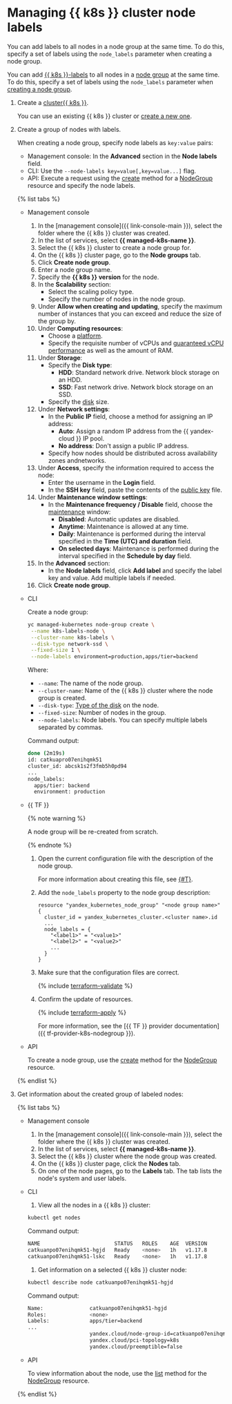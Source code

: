 # Managing {{ k8s }} cluster node labels

You can add labels to all nodes in a node group at the same time. To do this, specify a set of labels using the `node_labels` parameter when creating a node group.

You can add [{{ k8s }}-labels](../../concepts/index.md#node-labels) to all nodes in a [node group](../../concepts/index.md#node-group) at the same time. To do this, specify a set of labels using the `node_labels` parameter when [creating a node group](../../operations/node-group/node-group-create.md).
1. Create a [cluster{{ k8s }}](../../concepts/index.md#kubernetes-cluster).

   You can use an existing {{ k8s }} cluster or [create a new one](../kubernetes-cluster/kubernetes-cluster-create.md).
1. Create a group of nodes with labels.

   When creating a node group, specify node labels as `key:value` pairs:
   * Management console: In the **Advanced** section in the **Node labels** field.
   * CLI: Use the `--node-labels key=value[,key=value...]` flag.
   * API: Execute a request using the [create](../../api-ref/NodeGroup/create.md) method for a [NodeGroup](../../api-ref/NodeGroup/) resource and specify the node labels.

   {% list tabs %}

   - Management console

     1. In the [management console]({{ link-console-main }}), select the folder where the {{ k8s }} cluster was created.
     1. In the list of services, select **{{ managed-k8s-name }}**.
     1. Select the {{ k8s }} cluster to create a node group for.
     1. On the {{ k8s }} cluster page, go to the **Node groups** tab.
     1. Click **Create node group**.
     1. Enter a node group name.
     1. Specify the **{{ k8s }} version** for the node.
     1. In the **Scalability** section:
        * Select the scaling policy type.
        * Specify the number of nodes in the node group.
     1. Under **Allow when creating and updating**, specify the maximum number of instances that you can exceed and reduce the size of the group by.
     1. Under **Computing resources**:
        * Choose a [platform](../../../compute/concepts/vm-platforms.md).
        * Specify the requisite number of vCPUs and [guaranteed vCPU performance](../../../compute/concepts/performance-levels.md) as well as the amount of RAM.
     1. Under **Storage**:
        * Specify the **Disk type**:
          * **HDD**: Standard network drive. Network block storage on an HDD.
          * **SSD**: Fast network drive. Network block storage on an SSD.
        * Specify the [disk](../../../compute/concepts/disk.md) size.
     1. Under **Network settings**:
        * In the **Public IP** field, choose a method for assigning an IP address:
          * **Auto**: Assign a random IP address from the {{ yandex-cloud }} IP pool.
          * **No address**: Don't assign a public IP address.
        * Specify how nodes should be distributed across availability zones andnetworks.
     1. Under **Access**, specify the information required to access the node:
        * Enter the username in the **Login** field.
        * In the **SSH key** field, paste the contents of the [public key](../../operations/node-connect-ssh.md#creating-ssh-keys) file.
     1. Under **Maintenance window settings**:
        * In the **Maintenance frequency / Disable** field, choose the [maintenance](../../concepts/release-channels-and-updates.md#updates) window:
          * **Disabled**: Automatic updates are disabled.
          * **Anytime**: Maintenance is allowed at any time.
          * **Daily**: Maintenance is performed during the interval specified in the **Time (UTC) and duration** field.
          * **On selected days**: Maintenance is performed during the interval specified in the **Schedule by day** field.
     1. In the **Advanced** section:
        * In the **Node labels** field, click **Add label** and specify the label key and value. Add multiple labels if needed.
     1. Click **Create node group**.

   - CLI

     Create a node group:

     ```bash
     yc managed-kubernetes node-group create \
      --name k8s-labels-node \
      --cluster-name k8s-labels \
      --disk-type network-ssd \
      --fixed-size 1 \
      --node-labels environment=production,apps/tier=backend
     ```

     Where:
     * `--name`: The name of the node group.
     * `--cluster-name`: Name of the {{ k8s }} cluster where the node group is created.
     * `--disk-type`: [Type of the disk](../../../compute/concepts/disk.md) on the node.
     * `--fixed-size`: Number of nodes in the group.
     * `--node-labels`: Node labels. You can specify multiple labels separated by commas.

     Command output:

     ```bash
     done (2m19s)
     id: catkuapro07enihqmk51
     cluster_id: abcsk1s2f3fmb5h0pd94
     ...
     node_labels:
       apps/tier: backend
       environment: production
     ```

   - {{ TF }}

     {% note warning %}

     A node group will be re-created from scratch.

     {% endnote %}

     1. Open the current configuration file with the description of the node group.

        For more information about creating this file, see [{#T}](node-group-create.md).
     1. Add the `node_labels` property to the node group description:

        ```hcl
        resource "yandex_kubernetes_node_group" "<node group name>" {
          cluster_id = yandex_kubernetes_cluster.<cluster name>.id
          ...
          node_labels = {
            "<label1>" = "<value1>"
            "<label2>" = "<value2>"
            ...
          }
        }
        ```

     1. Make sure that the configuration files are correct.

        {% include [terraform-validate](../../../_includes/mdb/terraform/validate.md) %}

     1. Confirm the update of resources.

        {% include [terraform-apply](../../../_includes/mdb/terraform/apply.md) %}

        For more information, see the [{{ TF }} provider documentation]({{ tf-provider-k8s-nodegroup }}).

   - API

     To create a node group, use the [create](../../api-ref/NodeGroup/create.md) method for the [NodeGroup](../../api-ref/NodeGroup/) resource.

   {% endlist %}

1. Get information about the created group of labeled nodes:

   {% list tabs %}

   - Management console

     1. In the [management console]({{ link-console-main }}), select the folder where the {{ k8s }} cluster was created.
     1. In the list of services, select **{{ managed-k8s-name }}**.
     1. Select the {{ k8s }} cluster where the node group was created.
     1. On the {{ k8s }} cluster page, click the **Nodes** tab.
     1. On one of the node pages, go to the **Labels** tab. The tab lists the node's system and user labels.

   - CLI

     1. View all the nodes in a {{ k8s }} cluster:

     ```bash
     kubectl get nodes
     ```

     Command output:

     ```bash
     NAME                        STATUS   ROLES    AGE  VERSION
     catkuапро07enihqmk51-hgjd   Ready    <none>   1h   v1.17.8
     catkuапро07enihqmk51-lskc   Ready    <none>   1h   v1.17.8
     ```

     1. Get information on a selected {{ k8s }} cluster node:

     ```bash
     kubectl describe node catkuапро07enihqmk51-hgjd
     ```

     Command output:

     ```bash
     Name:               catkuапро07enihqmk51-hgjd
     Roles:              <none>
     Labels:             apps/tier=backend
     ...
                         yandex.cloud/node-group-id=catkuапро07enihqmk51
                         yandex.cloud/pci-topology=k8s
                         yandex.cloud/preemptible=false
     ```

   - API

     To view information about the node, use the [list](../../api-ref/NodeGroup/list.md) method for the [NodeGroup](../../api-ref/NodeGroup/) resource.

   {% endlist %}